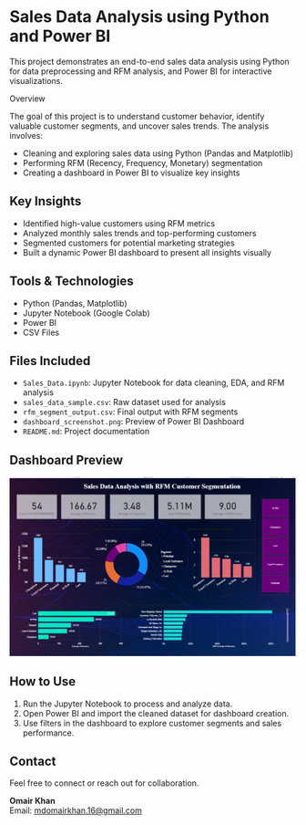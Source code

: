 # Sales Data Analysis using Python and Power BI

This project demonstrates an end-to-end sales data analysis using Python for data preprocessing and RFM analysis, and Power BI for interactive visualizations.

 Overview

The goal of this project is to understand customer behavior, identify valuable customer segments, and uncover sales trends. The analysis involves:
- Cleaning and exploring sales data using Python (Pandas and Matplotlib)
- Performing RFM (Recency, Frequency, Monetary) segmentation
- Creating a dashboard in Power BI to visualize key insights

## Key Insights

- Identified high-value customers using RFM metrics
- Analyzed monthly sales trends and top-performing customers
- Segmented customers for potential marketing strategies
- Built a dynamic Power BI dashboard to present all insights visually

## Tools & Technologies

- Python (Pandas, Matplotlib)
- Jupyter Notebook (Google Colab)
- Power BI
- CSV Files

## Files Included

- `Sales_Data.ipynb`: Jupyter Notebook for data cleaning, EDA, and RFM analysis
- `sales_data_sample.csv`: Raw dataset used for analysis
- `rfm_segment_output.csv`: Final output with RFM segments
- `dashboard_screenshot.png`: Preview of Power BI Dashboard
- `README.md`: Project documentation

## Dashboard Preview

![Sales Dashboard](Sale%20Dashboard%20Power%20Bi.png)


## How to Use

1. Run the Jupyter Notebook to process and analyze data.
2. Open Power BI and import the cleaned dataset for dashboard creation.
3. Use filters in the dashboard to explore customer segments and sales performance.

## Contact

Feel free to connect or reach out for collaboration.

**Omair Khan**  
Email: mdomairkhan.16@gmail.com  


